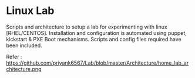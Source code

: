 Linux Lab
=============

Scripts and architecture to setup a lab for experimenting with linux [RHEL/CENTOS]. Installation and configuration is automated using puppet, kickstart & PXE Boot mechanisms. Scripts and config files required have been included. 

Refer : https://github.com/priyank6567/Lab/blob/master/Architecture/home_lab_architecture.png
